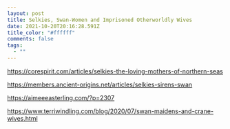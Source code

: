 ```yaml
---
layout: post
title: Selkies, Swan-Women and Imprisoned Otherworldly Wives
date: 2021-10-20T20:16:28.591Z
title_color: "#ffffff"
comments: false
tags:
  - ""
---
```

https://corespirit.com/articles/selkies-the-loving-mothers-of-northern-seas

https://members.ancient-origins.net/articles/selkies-sirens-swan

https://aimeeeasterling.com/?p=2307

https://www.terriwindling.com/blog/2020/07/swan-maidens-and-crane-wives.html